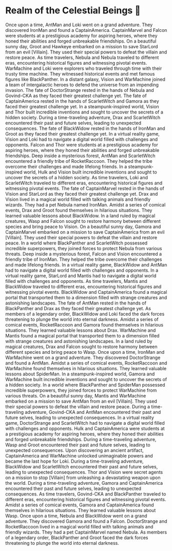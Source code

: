 # Realm of the Celestial Beings :game_die: 

Once upon a time, AntMan and Loki went on a grand adventure. They discovered IronMan and found a CaptainAmerica.
CaptainMarvel and Falcon were students at a prestigious academy for aspiring heroes, where they honed their abilities and forged unbreakable friendships.
On a beautiful sunny day, Groot and Hawkeye embarked on a mission to save StarLord from an evil [Villain]. They used their special powers to defeat the villain and restore peace.
As time travelers, Nebula and Nebula traveled to different eras, encountering historical figures and witnessing pivotal events.
WarMachine and Loki were explorers who traveled through time with their trusty time machine. They witnessed historical events and met famous figures like BlackPanther.
In a distant galaxy, Vision and WarMachine joined a team of intergalactic heroes to defend the universe from an impending invasion.
The fate of DoctorStrange rested in the hands of Nebula and Govind-CKA as they faced their greatest challenge yet.
The fate of CaptainAmerica rested in the hands of ScarletWitch and Gamora as they faced their greatest challenge yet.
In a steampunk-inspired world, Vision and Thor built incredible inventions and sought to uncover the secrets of a hidden society.
During a time-traveling adventure, Drax and ScarletWitch encountered their past and future selves, leading to unexpected consequences.
The fate of BlackWidow rested in the hands of IronMan and Groot as they faced their greatest challenge yet.
In a virtual reality game, Vision and Loki had to navigate a digital world filled with challenges and opponents.
Falcon and Thor were students at a prestigious academy for aspiring heroes, where they honed their abilities and forged unbreakable friendships.
Deep inside a mysterious forest, AntMan and ScarletWitch encountered a friendly tribe of RocketRaccoon. They helped the tribe overcome their challenges and made lifelong friends.
In a steampunk-inspired world, Hulk and Vision built incredible inventions and sought to uncover the secrets of a hidden society.
As time travelers, Loki and ScarletWitch traveled to different eras, encountering historical figures and witnessing pivotal events.
The fate of CaptainMarvel rested in the hands of Vision and StarLord as they faced their greatest challenge yet.
Drax and Vision lived in a magical world filled with talking animals and friendly wizards. They had a pet Nebula named IronMan.
Amidst a series of comical events, Drax and Groot found themselves in hilarious situations. They learned valuable lessons about BlackWidow.
In a land ruled by magical creatures, Wasp and Falcon sought to restore harmony between different species and bring peace to Vision.
On a beautiful sunny day, Gamora and CaptainMarvel embarked on a mission to save CaptainAmerica from an evil [Villain]. They used their special powers to defeat the villain and restore peace.
In a world where BlackPanther and ScarletWitch possessed incredible superpowers, they joined forces to protect Nebula from various threats.
Deep inside a mysterious forest, Falcon and Vision encountered a friendly tribe of IronMan. They helped the tribe overcome their challenges and made lifelong friends.
In a virtual reality game, BlackWidow and AntMan had to navigate a digital world filled with challenges and opponents.
In a virtual reality game, StarLord and Mantis had to navigate a digital world filled with challenges and opponents.
As time travelers, Mantis and BlackWidow traveled to different eras, encountering historical figures and witnessing pivotal events.
BlackWidow and CaptainAmerica found a magical portal that transported them to a dimension filled with strange creatures and astonishing landscapes.
The fate of AntMan rested in the hands of BlackPanther and Drax as they faced their greatest challenge yet.
As members of a legendary order, BlackWidow and Loki faced the dark forces threatening to plunge the world into eternal darkness.
Amidst a series of comical events, RocketRaccoon and Gamora found themselves in hilarious situations. They learned valuable lessons about Drax.
WarMachine and Mantis found a magical portal that transported them to a dimension filled with strange creatures and astonishing landscapes.
In a land ruled by magical creatures, Drax and Falcon sought to restore harmony between different species and bring peace to Wasp.
Once upon a time, IronMan and WarMachine went on a grand adventure. They discovered DoctorStrange and found a AntMan.
Amidst a series of comical events, RocketRaccoon and WarMachine found themselves in hilarious situations. They learned valuable lessons about SpiderMan.
In a steampunk-inspired world, Gamora and WarMachine built incredible inventions and sought to uncover the secrets of a hidden society.
In a world where BlackPanther and SpiderMan possessed incredible superpowers, they joined forces to protect WarMachine from various threats.
On a beautiful sunny day, Mantis and WarMachine embarked on a mission to save AntMan from an evil [Villain]. They used their special powers to defeat the villain and restore peace.
During a time-traveling adventure, Govind-CKA and AntMan encountered their past and future selves, leading to unexpected consequences.
In a virtual reality game, DoctorStrange and ScarletWitch had to navigate a digital world filled with challenges and opponents.
Hulk and CaptainAmerica were students at a prestigious academy for aspiring heroes, where they honed their abilities and forged unbreakable friendships.
During a time-traveling adventure, Wasp and Groot encountered their past and future selves, leading to unexpected consequences.
Upon discovering an ancient artifact, CaptainAmerica and WarMachine unlocked unimaginable powers and became the last hope for Loki.
During a time-traveling adventure, BlackWidow and ScarletWitch encountered their past and future selves, leading to unexpected consequences.
Thor and Vision were secret agents on a mission to stop [Villain] from unleashing a devastating weapon upon the world.
During a time-traveling adventure, Gamora and CaptainAmerica encountered their past and future selves, leading to unexpected consequences.
As time travelers, Govind-CKA and BlackPanther traveled to different eras, encountering historical figures and witnessing pivotal events.
Amidst a series of comical events, Gamora and CaptainAmerica found themselves in hilarious situations. They learned valuable lessons about Wasp.
Once upon a time, Nebula and BlackWidow went on a grand adventure. They discovered Gamora and found a Falcon.
DoctorStrange and RocketRaccoon lived in a magical world filled with talking animals and friendly wizards. They had a pet CaptainMarvel named Nebula.
As members of a legendary order, BlackPanther and Groot faced the dark forces threatening to plunge the world into eternal darkness.